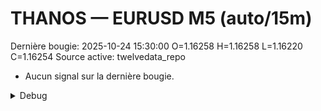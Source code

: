 # THANOS — EURUSD M5 (auto/15m)
Dernière bougie: 2025-10-24 15:30:00  O=1.16258  H=1.16258  L=1.16220  C=1.16254
Source active: twelvedata_repo

- Aucun signal sur la dernière bougie.

<details><summary>Debug</summary>

- TD_API_KEY manquant.

</details>